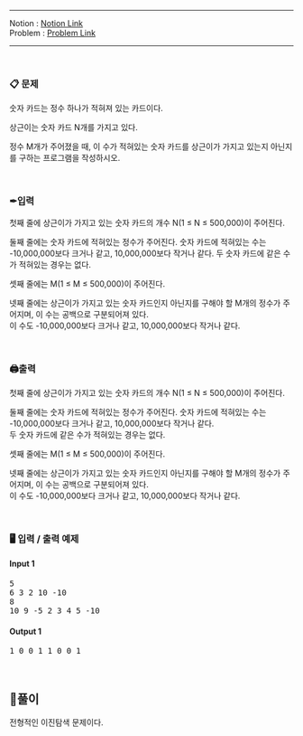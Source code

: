 
***
Notion : [Notion Link](https://west-pineapple-c4d.notion.site/10403e5f00674582a2ec182b94c7f924)  
Problem : [Problem Link](https://www.acmicpc.net/problem/10815)
***



<br/>

### 📋 문제

숫자 카드는 정수 하나가 적혀져 있는 카드이다.  

상근이는 숫자 카드 N개를 가지고 있다.  

정수 M개가 주어졌을 때, 이 수가 적혀있는 숫자 카드를 상근이가 가지고 있는지 아닌지를 구하는 프로그램을 작성하시오.  

<br/>

### ✒입력

첫째 줄에 상근이가 가지고 있는 숫자 카드의 개수 N(1 ≤ N ≤ 500,000)이 주어진다.  

둘째 줄에는 숫자 카드에 적혀있는 정수가 주어진다. 숫자 카드에 적혀있는 수는 -10,000,000보다 크거나 같고, 10,000,000보다 작거나 같다. 
두 숫자 카드에 같은 수가 적혀있는 경우는 없다.  

셋째 줄에는 M(1 ≤ M ≤ 500,000)이 주어진다.  

넷째 줄에는 상근이가 가지고 있는 숫자 카드인지 아닌지를 구해야 할 M개의 정수가 주어지며, 이 수는 공백으로 구분되어져 있다.  
이 수도 -10,000,000보다 크거나 같고, 10,000,000보다 작거나 같다.  

<br/>

### 🖨출력

첫째 줄에 상근이가 가지고 있는 숫자 카드의 개수 N(1 ≤ N ≤ 500,000)이 주어진다.  
  
둘째 줄에는 숫자 카드에 적혀있는 정수가 주어진다. 숫자 카드에 적혀있는 수는 -10,000,000보다 크거나 같고, 10,000,000보다 작거나 같다.  
두 숫자 카드에 같은 수가 적혀있는 경우는 없다.  

셋째 줄에는 M(1 ≤ M ≤ 500,000)이 주어진다.  

넷째 줄에는 상근이가 가지고 있는 숫자 카드인지 아닌지를 구해야 할 M개의 정수가 주어지며, 이 수는 공백으로 구분되어져 있다.  
이 수도 -10,000,000보다 크거나 같고, 10,000,000보다 작거나 같다.  

<br/>

### 🖥 입력 / 출력 예제

#### Input 1
<pre>
5
6 3 2 10 -10
8
10 9 -5 2 3 4 5 -10
</pre>

#### Output 1
<pre>
1 0 0 1 1 0 0 1
</pre>

<br/>

## 🌈풀이

전형적인 이진탐색 문제이다.  
